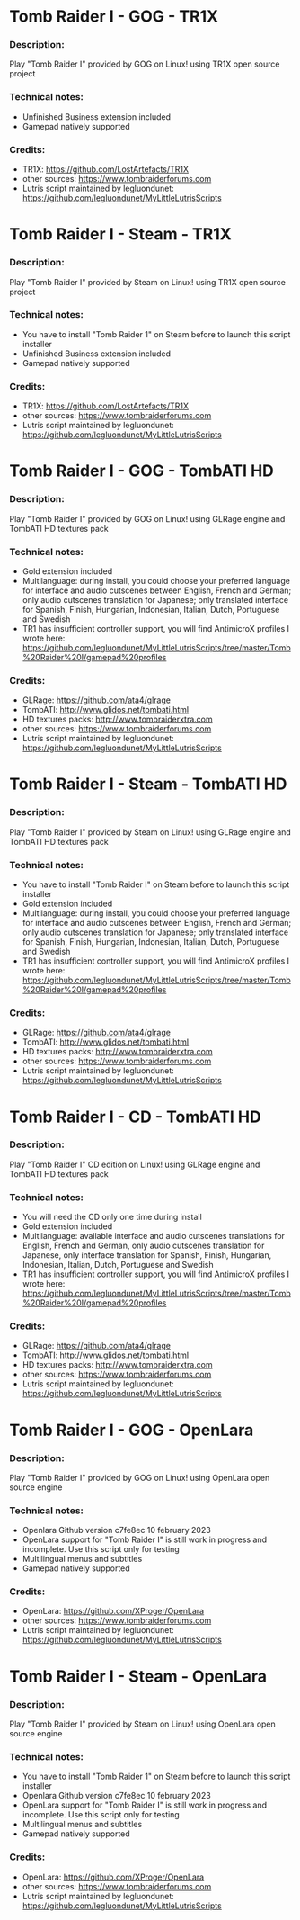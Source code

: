 # Tomb Raider I - GOG - TR1X
### Description:
Play "Tomb Raider I" provided by GOG on Linux! using TR1X open source project
### Technical notes:
- Unfinished Business extension included
- Gamepad natively supported
### Credits:
- TR1X: https://github.com/LostArtefacts/TR1X
- other sources: https://www.tombraiderforums.com
- Lutris script maintained by legluondunet: https://github.com/legluondunet/MyLittleLutrisScripts


# Tomb Raider I - Steam - TR1X
### Description:
Play "Tomb Raider I" provided by Steam on Linux! using TR1X open source project
### Technical notes:
- You have to install "Tomb Raider 1" on Steam before to launch this script installer
- Unfinished Business extension included
- Gamepad natively supported
### Credits:
- TR1X: https://github.com/LostArtefacts/TR1X
- other sources: https://www.tombraiderforums.com
- Lutris script maintained by legluondunet: https://github.com/legluondunet/MyLittleLutrisScripts


# Tomb Raider I - GOG - TombATI HD
### Description:
Play "Tomb Raider I" provided by GOG on Linux! using GLRage engine and TombATI HD textures pack
### Technical notes:
- Gold extension included
- Multilanguage: during install, you could choose your preferred language for interface and audio cutscenes between English, French and German; only audio cutscenes translation for Japanese; only translated interface  for Spanish, Finish, Hungarian, Indonesian, Italian, Dutch, Portuguese and Swedish
- TR1 has insufficient controller support, you will find AntimicroX profiles I wrote here:
https://github.com/legluondunet/MyLittleLutrisScripts/tree/master/Tomb%20Raider%20I/gamepad%20profiles
### Credits:
- GLRage: https://github.com/ata4/glrage
- TombATI: http://www.glidos.net/tombati.html
- HD textures packs: http://www.tombraiderxtra.com
- other sources: https://www.tombraiderforums.com
- Lutris script maintained by legluondunet: https://github.com/legluondunet/MyLittleLutrisScripts


# Tomb Raider I - Steam - TombATI HD
### Description:
Play "Tomb Raider I" provided by Steam on Linux! using GLRage engine and TombATI HD textures pack
### Technical notes:
- You have to install "Tomb Raider I" on Steam before to launch this script installer
- Gold extension included
- Multilanguage: during install, you could choose your preferred language for interface and audio cutscenes between English, French and German; only audio cutscenes translation for Japanese; only translated interface  for Spanish, Finish, Hungarian, Indonesian, Italian, Dutch, Portuguese and Swedish
- TR1 has insufficient controller support, you will find AntimicroX profiles I wrote here:
https://github.com/legluondunet/MyLittleLutrisScripts/tree/master/Tomb%20Raider%20I/gamepad%20profiles
### Credits:
- GLRage: https://github.com/ata4/glrage
- TombATI: http://www.glidos.net/tombati.html
- HD textures packs: http://www.tombraiderxtra.com
- other sources: https://www.tombraiderforums.com
- Lutris script maintained by legluondunet: https://github.com/legluondunet/MyLittleLutrisScripts


# Tomb Raider I - CD - TombATI HD
### Description:
Play "Tomb Raider I" CD edition on Linux! using GLRage engine and TombATI HD textures pack
### Technical notes:
- You will need the CD only one time during install
- Gold extension included
- Multilanguage: available interface and audio cutscenes translations for English, French and German, only audio cutscenes translation for Japanese, only interface translation for Spanish, Finish, Hungarian, Indonesian, Italian, Dutch, Portuguese and Swedish
- TR1 has insufficient controller support, you will find AntimicroX profiles I wrote here: 
https://github.com/legluondunet/MyLittleLutrisScripts/tree/master/Tomb%20Raider%20I/gamepad%20profiles
### Credits:
- GLRage: https://github.com/ata4/glrage
- TombATI: http://www.glidos.net/tombati.html
- HD textures packs: http://www.tombraiderxtra.com
- other sources: https://www.tombraiderforums.com
- Lutris script maintained by legluondunet: https://github.com/legluondunet/MyLittleLutrisScripts


# Tomb Raider I - GOG - OpenLara
### Description:
Play "Tomb Raider I" provided by GOG on Linux! using OpenLara open source engine
### Technical notes:
- Openlara Github version c7fe8ec 10 february 2023
- OpenLara support for "Tomb Raider I" is still work in progress and incomplete. Use this script only for testing
- Multilingual menus and subtitles
- Gamepad natively supported
### Credits:
- OpenLara: https://github.com/XProger/OpenLara
- other sources: https://www.tombraiderforums.com
- Lutris script maintained by legluondunet: https://github.com/legluondunet/MyLittleLutrisScripts


# Tomb Raider I - Steam - OpenLara
### Description:
Play "Tomb Raider I" provided by Steam on Linux! using OpenLara open source engine
### Technical notes:
- You have to install "Tomb Raider 1" on Steam before to launch this script installer
- Openlara Github version c7fe8ec 10 february 2023
- OpenLara support for "Tomb Raider I" is still work in progress and incomplete. Use this script only for testing
- Multilingual menus and subtitles
- Gamepad natively supported
### Credits:
- OpenLara: https://github.com/XProger/OpenLara
- other sources: https://www.tombraiderforums.com
- Lutris script maintained by legluondunet: https://github.com/legluondunet/MyLittleLutrisScripts
